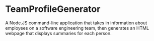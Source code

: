 # TeamProfileGenerator
A Node.JS command-line application that takes in information about employees on a software engineering team, then generates an HTML webpage that displays summaries for each person.
